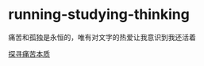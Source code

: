 # running-studying-thinking
痛苦和孤独是永恒的，唯有对文字的热爱让我意识到我还活着

[探寻痛苦本质](https://github.com/RaguelFoReveR/running-studying-thinking/issues/1)
